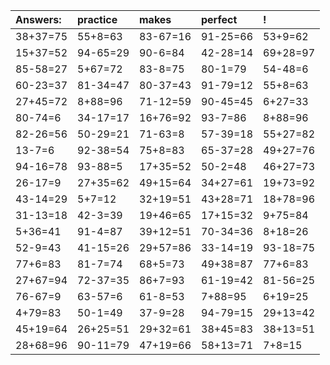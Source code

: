 | Answers: | practice | makes | perfect | ! |
| :--- | :--- | :--- | :--- | :--- |
| 38+37=75 | 55+8=63 | 83-67=16 | 91-25=66 | 53+9=62 | 
| 15+37=52 | 94-65=29 | 90-6=84 | 42-28=14 | 69+28=97 | 
| 85-58=27 | 5+67=72 | 83-8=75 | 80-1=79 | 54-48=6 | 
| 60-23=37 | 81-34=47 | 80-37=43 | 91-79=12 | 55+8=63 | 
| 27+45=72 | 8+88=96 | 71-12=59 | 90-45=45 | 6+27=33 | 
| 80-74=6 | 34-17=17 | 16+76=92 | 93-7=86 | 8+88=96 | 
| 82-26=56 | 50-29=21 | 71-63=8 | 57-39=18 | 55+27=82 | 
| 13-7=6 | 92-38=54 | 75+8=83 | 65-37=28 | 49+27=76 | 
| 94-16=78 | 93-88=5 | 17+35=52 | 50-2=48 | 46+27=73 | 
| 26-17=9 | 27+35=62 | 49+15=64 | 34+27=61 | 19+73=92 | 
| 43-14=29 | 5+7=12 | 32+19=51 | 43+28=71 | 18+78=96 | 
| 31-13=18 | 42-3=39 | 19+46=65 | 17+15=32 | 9+75=84 | 
| 5+36=41 | 91-4=87 | 39+12=51 | 70-34=36 | 8+18=26 | 
| 52-9=43 | 41-15=26 | 29+57=86 | 33-14=19 | 93-18=75 | 
| 77+6=83 | 81-7=74 | 68+5=73 | 49+38=87 | 77+6=83 | 
| 27+67=94 | 72-37=35 | 86+7=93 | 61-19=42 | 81-56=25 | 
| 76-67=9 | 63-57=6 | 61-8=53 | 7+88=95 | 6+19=25 | 
| 4+79=83 | 50-1=49 | 37-9=28 | 94-79=15 | 29+13=42 | 
| 45+19=64 | 26+25=51 | 29+32=61 | 38+45=83 | 38+13=51 | 
| 28+68=96 | 90-11=79 | 47+19=66 | 58+13=71 | 7+8=15 | 
